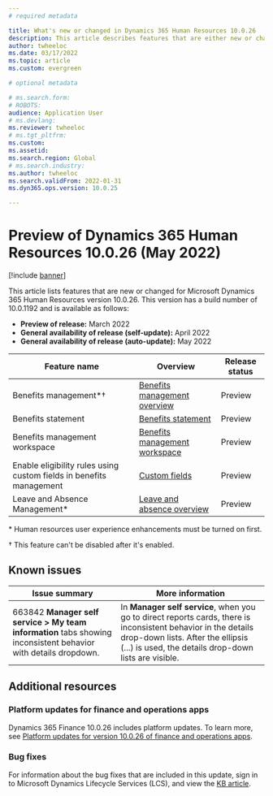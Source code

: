 ```yaml
---
# required metadata

title: What's new or changed in Dynamics 365 Human Resources 10.0.26
description: This article describes features that are either new or changed in the Dynamics 365 Human Resources version 10.0.26 preview release.
author: twheeloc
ms.date: 03/17/2022
ms.topic: article
ms.custom: evergreen 

# optional metadata

# ms.search.form: 
# ROBOTS: 
audience: Application User
# ms.devlang: 
ms.reviewer: twheeloc
# ms.tgt_pltfrm: 
ms.custom: 
ms.assetid: 
ms.search.region: Global
# ms.search.industry: 
ms.author: twheeloc
ms.search.validFrom: 2022-01-31 
ms.dyn365.ops.version: 10.0.25

---
```


# Preview of Dynamics 365 Human Resources 10.0.26 (May 2022)

[!include [banner](../../includes/preview-banner.md)]

This article lists features that are new or changed for Microsoft Dynamics 365 Human Resources version 10.0.26. This version has a build number of 10.0.1192 and is available as follows:

- **Preview of release:** March 2022
- **General availability of release (self-update):** April 2022
- **General availability of release (auto-update):** May 2022

| Feature name | Overview | Release status |
|--------------|----------|----------------|
| Benefits management\*&dagger; | [Benefits management overview](../../human-resources/hr-benefits-management-overview.md) | Preview |
| Benefits statement | [Benefits statement](../../human-resources/hr-benefits-statement.md) | Preview |
| Benefits management workspace | [Benefits management workspace](../../human-resources/hr-benefits-management-workspace.md) | Preview |
| Enable eligibility rules using custom fields in benefits management |[Custom fields](../../human-resources/hr-benefits-setup-eligibility-rules.md#using-custom-fields-in-eligibility-rules) | Preview |
| Leave and Absence Management\* | [Leave and absence overview](../../human-resources/hr-leave-and-absence-overview.md) | Preview |

\* Human resources user experience enhancements must be turned on first.

&dagger; This feature can't be disabled after it's enabled.

## Known issues

| Issue summary | More information |
|---------------|------------------|
| 663842 **Manager self service \> My team information** tabs showing inconsistent behavior with details dropdown. | In **Manager self service**, when you go to direct reports cards, there is inconsistent behavior in the details drop-down lists. After the ellipsis (...) is used, the details drop-down lists are visible. |

## Additional resources

### Platform updates for finance and operations apps

Dynamics 365 Finance 10.0.26 includes platform updates. To learn more, see [Platform updates for version 10.0.26 of finance and operations apps](../../fin-ops-core/dev-itpro/get-started/whats-new-platform-updates-10-0-26.md).

### Bug fixes

For information about the bug fixes that are included in this update, sign in to Microsoft Dynamics Lifecycle Services (LCS), and view the [KB article](https://fix.lcs.dynamics.com/Issue/Details?bugId=662864).

